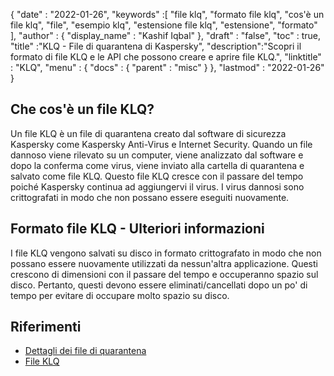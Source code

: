 {
  "date" : "2022-01-26",
  "keywords" :[ "file klq", "formato file klq", "cos'è un file klq", "file", "esempio klq", "estensione file klq", "estensione", "formato" ],
  "author" : {
    "display_name" : "Kashif Iqbal"
},
  "draft" : "false",
  "toc" : true,
  "title" :"KLQ - File di quarantena di Kaspersky",
  "description":"Scopri il formato di file KLQ e le API che possono creare e aprire file KLQ.",
  "linktitle" : "KLQ",
  "menu" : {
    "docs" : {
      "parent" : "misc"
}
},
  "lastmod" : "2022-01-26"
}

## Che cos'è un file KLQ?

Un file KLQ è un file di quarantena creato dal software di sicurezza Kaspersky come Kaspersky Anti-Virus e Internet Security. Quando un file dannoso viene rilevato su un computer, viene analizzato dal software e dopo la conferma come virus, viene inviato alla cartella di quarantena e salvato come file KLQ. Questo file KLQ cresce con il passare del tempo poiché Kaspersky continua ad aggiungervi il virus. I virus dannosi sono crittografati in modo che non possano essere eseguiti nuovamente.

## Formato file KLQ - Ulteriori informazioni

I file KLQ vengono salvati su disco in formato crittografato in modo che non possano essere nuovamente utilizzati da nessun'altra applicazione. Questi crescono di dimensioni con il passare del tempo e occuperanno spazio sul disco. Pertanto, questi devono essere eliminati/cancellati dopo un po' di tempo per evitare di occupare molto spazio su disco.

## Riferimenti

* [Dettagli dei file di quarantena](https://forum.kaspersky.com/)
* [File KLQ](https://community.kaspersky.com/search?q=klq%20file)

